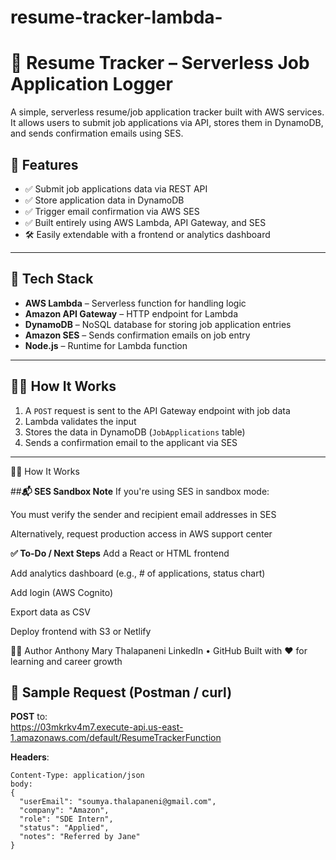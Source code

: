 # resume-tracker-lambda-
# 🎯 Resume Tracker – Serverless Job Application Logger

A simple, serverless resume/job application tracker built with AWS services. It allows users to submit job applications via API, stores them in DynamoDB, and sends confirmation emails using SES.

## 🚀 Features

- ✅ Submit job applications data via REST API
- ✅ Store application data in DynamoDB
- ✅ Trigger email confirmation via AWS SES
- ✅ Built entirely using AWS Lambda, API Gateway, and SES
- 🛠️ Easily extendable with a frontend or analytics dashboard

---

## 🧰 Tech Stack

- **AWS Lambda** – Serverless function for handling logic
- **Amazon API Gateway** – HTTP endpoint for Lambda
- **DynamoDB** – NoSQL database for storing job application entries
- **Amazon SES** – Sends confirmation emails on job entry
- **Node.js** – Runtime for Lambda function

---

## 🧑‍💻 How It Works

1. A `POST` request is sent to the API Gateway endpoint with job data
2. Lambda validates the input
3. Stores the data in DynamoDB (`JobApplications` table)
4. Sends a confirmation email to the applicant via SES

---

🧑‍💻 How It Works

##**📬 SES Sandbox Note**
If you're using SES in sandbox mode:

You must verify the sender and recipient email addresses in SES

Alternatively, request production access in AWS support center

**✅ To-Do / Next Steps**
 Add a React or HTML frontend

 Add analytics dashboard (e.g., # of applications, status chart)

 Add login (AWS Cognito)

 Export data as CSV

 Deploy frontend with S3 or Netlify

👨‍💻 Author
Anthony Mary Thalapaneni
LinkedIn • GitHub
Built with ❤️ for learning and career growth
## 📝 Sample Request (Postman / curl)

**POST** to:  
https://03mkrkv4m7.execute-api.us-east-1.amazonaws.com/default/ResumeTrackerFunction

**Headers**:
```http
Content-Type: application/json
body:
{
  "userEmail": "soumya.thalapaneni@gmail.com",
  "company": "Amazon",
  "role": "SDE Intern",
  "status": "Applied",
  "notes": "Referred by Jane"
}


